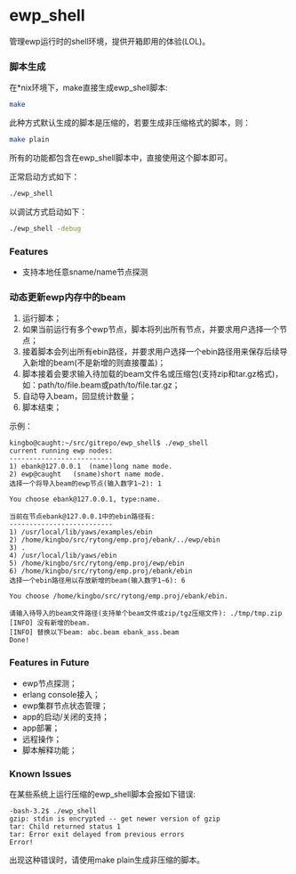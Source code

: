 ewp_shell
=========
管理ewp运行时的shell环境，提供开箱即用的体验(LOL)。

### 脚本生成 ###
在*nix环境下，make直接生成ewp_shell脚本:
```sh
make
```
此种方式默认生成的脚本是压缩的，若要生成非压缩格式的脚本，则：
```sh
make plain
```
所有的功能都包含在ewp_shell脚本中，直接使用这个脚本即可。

正常启动方式如下：
```sh
./ewp_shell
```
以调试方式启动如下：
```sh
./ewp_shell -debug
```

### Features ###
* 支持本地任意sname/name节点探测

### 动态更新ewp内存中的beam ###
1. 运行脚本；
2. 如果当前运行有多个ewp节点，脚本将列出所有节点，并要求用户选择一个节点；
3. 接着脚本会列出所有ebin路径，并要求用户选择一个ebin路径用来保存后续导入新增的beam(不是新增的则直接覆盖)；
4. 脚本接着会要求输入待加载的beam文件名或压缩包(支持zip和tar.gz格式)，如：path/to/file.beam或path/to/file.tar.gz；
5. 自动导入beam，回显统计数量；
6. 脚本结束；

示例：
```
kingbo@caught:~/src/gitrepo/ewp_shell$ ./ewp_shell 
current running ewp nodes:
--------------------------
1) ebank@127.0.0.1 	(name)long name mode.
2) ewp@caught 	(sname)short name mode.
选择一个将导入beam的ewp节点(输入数字1~2): 1

You choose ebank@127.0.0.1, type:name.

当前在节点ebank@127.0.0.1中的ebin路径有:
--------------------------
1) /usr/local/lib/yaws/examples/ebin
2) /home/kingbo/src/rytong/emp.proj/ebank/../ewp/ebin
3) .
4) /usr/local/lib/yaws/ebin
5) /home/kingbo/src/rytong/emp.proj/ewp/ebin
6) /home/kingbo/src/rytong/emp.proj/ebank/ebin
选择一个ebin路径用以存放新增的beam(输入数字1~6): 6

You choose /home/kingbo/src/rytong/emp.proj/ebank/ebin.

请输入待导入的beam文件路径(支持单个beam文件或zip/tgz压缩文件): ./tmp/tmp.zip 
[INFO] 没有新增的beam.
[INFO] 替换以下beam: abc.beam ebank_ass.beam
Done!
```
### Features in Future ###
* ewp节点探测；
* erlang console接入；
* ewp集群节点状态管理；
* app的启动/关闭的支持；
* app部署；
* 远程操作；
* 脚本解释功能；

### Known Issues ###
在某些系统上运行压缩的ewp_shell脚本会报如下错误:
```
-bash-3.2$ ./ewp_shell
gzip: stdin is encrypted -- get newer version of gzip
tar: Child returned status 1
tar: Error exit delayed from previous errors
Error!
```
出现这种错误时，请使用make plain生成非压缩的脚本。
